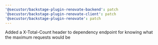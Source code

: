 ```yaml
---
'@secustor/backstage-plugin-renovate-backend': patch
'@secustor/backstage-plugin-renovate-client': patch
'@secustor/backstage-plugin-renovate': patch
---
```


Added a X-Total-Count header to dependency endpoint for knowing what the maximum requests would be
